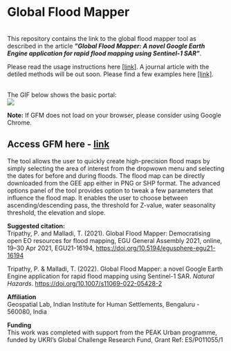 <h1> Global Flood Mapper </h1><br/>
This repository contains the link to the global flood mapper tool as described in the article <em><strong>"Global Flood Mapper: A novel Google Earth Engine application for rapid flood mapping using Sentinel-1 SAR"</strong></em>.<br/>

Please read the usage instructions here [[link]](/instructions). A journal article with the detiled methods will be out soon. Please find a few examples here [[link]](/examples).<br/>

<br/>The GIF below shows the basic portal: <br/>
![](/media/gfmPortalGif.gif)

<strong>Note:</strong> If GFM does not load on your browser, please consider using Google Chrome.<br/>

## Access GFM here - [link](https://pratyush_tripathy.users.earthengine.app/view/global-flood-mapper-advanced)<br/>
The tool allows the user to quickly create high-precision flood maps by simply selecting the area of interest from the dropwown menu and selecting the dates for before and during floods. The flood map can be directly downloaded from the GEE app either in PNG or SHP format. The advanced options panel of the tool provides option to tweak a few parameters that influence the flood map. It enables the user to choose between ascending/descending pass, the threshold for Z-value, water seasonality threshold, the elevation and slope.

**Suggested citation:**<br/>
Tripathy, P. and Malladi, T. (2021). Global Flood Mapper: Democratising open EO resources for flood mapping, EGU General Assembly 2021, online, 19–30 Apr 2021, EGU21-16194, https://doi.org/10.5194/egusphere-egu21-16194<br/>

Tripathy, P. & Malladi, T. (2022). Global Flood Mapper: a novel Google Earth Engine application for rapid flood mapping using Sentinel-1 SAR. _Natural Hazards_. https://doi.org/10.1007/s11069-022-05428-2<br/>

**Affiliation**<br/>
Geospatial Lab, Indian Institute for Human Settlements, Bengaluru - 560080, India<br/>

**Funding**<br/>
This work was completed with support from the PEAK Urban programme, funded by UKRI’s Global Challenge Research Fund, Grant Ref: ES/P011055/1
